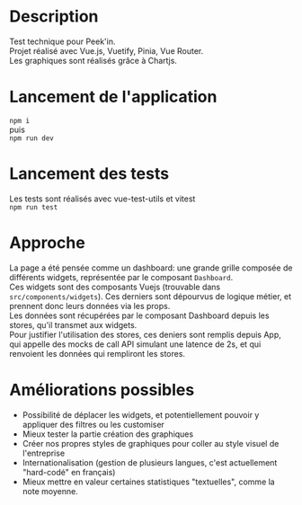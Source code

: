 # Description
Test technique pour Peek'in.  
Projet réalisé avec Vue.js, Vuetify, Pinia, Vue Router.  
Les graphiques sont réalisés grâce à Chartjs.

# Lancement de l'application
`npm i`   
puis  
`npm run dev`

# Lancement des tests
Les tests sont réalisés avec vue-test-utils et vitest  
`npm run test`

# Approche
La page a été pensée comme un dashboard: une grande grille composée de différents widgets,
représentée par le composant `Dashboard`.  
Ces widgets sont des composants Vuejs (trouvable dans `src/components/widgets`).
Ces derniers sont dépourvus de logique métier, et prennent donc leurs données via les props.  
Les données sont récupérées par le composant Dashboard depuis les stores, qu'il transmet aux widgets.  
Pour justifier l'utilisation des stores, ces deniers sont remplis depuis App, qui appelle des mocks de call API
simulant une latence de 2s, et qui renvoient les données qui rempliront les stores.

# Améliorations possibles
- Possibilité de déplacer les widgets, et potentiellement pouvoir y appliquer des filtres ou les customiser
- Mieux tester la partie création des graphiques
- Créer nos propres styles de graphiques pour coller au style visuel de l'entreprise
- Internationalisation (gestion de plusieurs langues, c'est actuellement "hard-codé" en français)
- Mieux mettre en valeur certaines statistiques "textuelles", comme la note moyenne.
